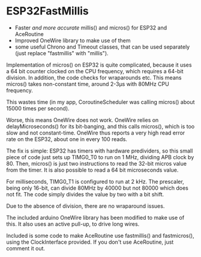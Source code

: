 # ESP32FastMillis
- Faster *and more accurate* millis() and micros() for ESP32 and AceRoutine
- Improved OneWire library to make use of them
- some useful Chrono and Timeout classes, that can be used separately (just replace "fastmillis" with "millis").

Implementation of micros() on ESP32 is quite complicated, because it uses a 64 bit counter clocked on the CPU frequency, which requires a 64-bit division. In addition, the code checks for wraparounds etc. This means micros() takes non-constant time, around 2-3µs with 80MHz CPU frequency.

This wastes time (in my app, CoroutineScheduler was calling micros() about 15000 times per second).

Worse, this means OneWire does not work. OneWire relies on delayMicroseconds() for its bit-banging, and this calls micros(), which is too slow and not constant-time. OneWire thus reports a very high read error rate on the ESP32, about one in every 100 reads.

The fix is simple: ESP32 has timers with hardware predividers, so this small piece of code just sets up TIMG0_T0 to run on 1 MHz, dividing APB clock by 80. Then, micros() is just two instructions to read the 32-bit micros value from the timer. It is also possible to read a 64 bit microseconds value.

For milliseconds, TIMG0_T1 is configured to run at 2 kHz. The prescaler, being only 16-bit, can divide 80MHz by 40000 but not 80000 which does not fit. The code simply divides the value by two with a bit shift.

Due to the absence of division, there are no wraparound issues.

The included arduino OneWire library has been modified to make use of this. It also uses an active pull-up, to drive long wires.

Included is some code to make AceRoutine use fastmillis() and fastmicros(), using the ClockInterface provided. If you don't use AceRoutine, just comment it out.



